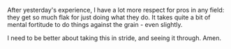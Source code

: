 After yesterday's experience, I have a lot more respect for pros in any field: they get so much flak for just doing what they do. It takes quite a bit of mental fortitude to do things against the grain - even slightly.

I need to be better about taking this in stride, and seeing it through. Amen.